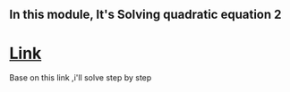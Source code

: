 ## In this module, It's Solving quadratic equation 2

# [Link](https://quantrimang.com/cong-nghe/cach-giai-phuong-trinh-bac-2-176425)

Base on this link ,i'll solve step by step
